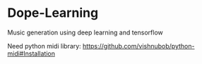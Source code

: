 # Dope-Learning
Music generation using deep learning and tensorflow

Need python midi library: https://github.com/vishnubob/python-midi#Installation
